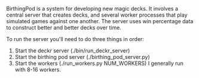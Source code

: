BirthingPod is a system for developing new magic decks. It involves a central server that creates
decks, and several worker processes that play simulated games against one another. The server uses
win percentage data to construct better and better decks over time.

To run the server you'll need to do three things in order:

1) Start the deckr server (./bin/run_deckr_server)
2) Start the birthing pod server (./birthing_pod_server.py)
3) Start the workers (./run_workers.py NUM_WORKERS) I generally run with 8-16 workers.
